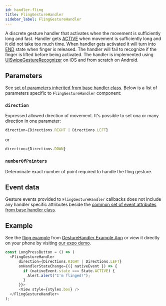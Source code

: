 ```yaml
---
id: handler-fling
title: FlingGestureHandler
sidebar_label: FlingGestureHandler
---
```


A discrete gesture handler that activates when the movement is sufficiently long and fast.
Handler gets [ACTIVE](state#active) when movement is sufficiently long and it did not take too much time.
When handler gets activated it will turn into [END](state#end) state when finger is released.
The handler will fail to recognize if the finger is lifted before being activated.
The handler is implemented using [UISwipeGestureRecognizer](https://developer.apple.com/documentation/uikit/uiswipegesturerecognizer) on iOS and from scratch on Android.

## Parameters

See [set of parameters inherited from base handler class](handler-common.md#parameters). Below is a list of parameters specific to `FlingGestureHandler` component:

### `direction`

Expressed allowed direction of movement. It's possible to set ona or many direction in one parameter:
```js
direction={Directions.RIGHT | Directions.LEFT}
```
or
```js
direction={Directions.DOWN}
```

### `numberOfPointers`

Determinate exact number of point required to handle the fling gesture.

## Event data

Gesture events provided to `FlingGestureHandler` callbacks does not include any handler specific attributes beside the [common set of event attributes from base handler class](handler-common#event-data).

## Example

See the [fling  example](https://github.com/kmagiera/react-native-gesture-handler/blob/master/Example/fling/index.js) from [GestureHandler Example App](example) or view it directly on your phone by visiting [our expo demo](https://exp.host/@osdnk/gesturehandlerexample).

```js
const LongPressButton = () => (
  <FlingGestureHandler
      direction={Directions.RIGHT | Directions.LEFT}
      onHandlerStateChange={({ nativeEvent }) => {
        if (nativeEvent.state === State.ACTIVE) {
          Alert.alert("I'm flinged!");
        }
      }}>
      <View style={styles.box} />
  </FlingGestureHandler>
);
```